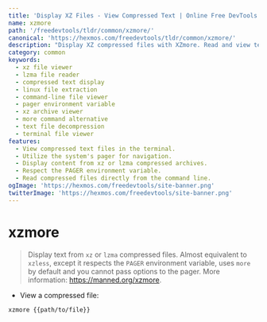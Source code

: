 ```yaml
---
title: 'Display XZ Files - View Compressed Text | Online Free DevTools by Hexmos'
name: xzmore
path: '/freedevtools/tldr/common/xzmore/'
canonical: 'https://hexmos.com/freedevtools/tldr/common/xzmore/'
description: "Display XZ compressed files with XZmore. Read and view text within compressed archives, leveraging your system's pager. Free online tool, no registration required."
category: common
keywords:
  - xz file viewer
  - lzma file reader
  - compressed text display
  - linux file extraction
  - command-line file viewer
  - pager environment variable
  - xz archive viewer
  - more command alternative
  - text file decompression
  - terminal file viewer
features:
  - View compressed text files in the terminal.
  - Utilize the system's pager for navigation.
  - Display content from xz or lzma compressed archives.
  - Respect the PAGER environment variable.
  - Read compressed files directly from the command line.
ogImage: 'https://hexmos.com/freedevtools/site-banner.png'
twitterImage: 'https://hexmos.com/freedevtools/site-banner.png'
---
```


# xzmore

> Display text from `xz` or `lzma` compressed files.
> Almost equivalent to `xzless`, except it respects the `PAGER` environment variable, uses `more` by default and you cannot pass options to the pager.
> More information: <https://manned.org/xzmore>.

- View a compressed file:

`xzmore {{path/to/file}}`
